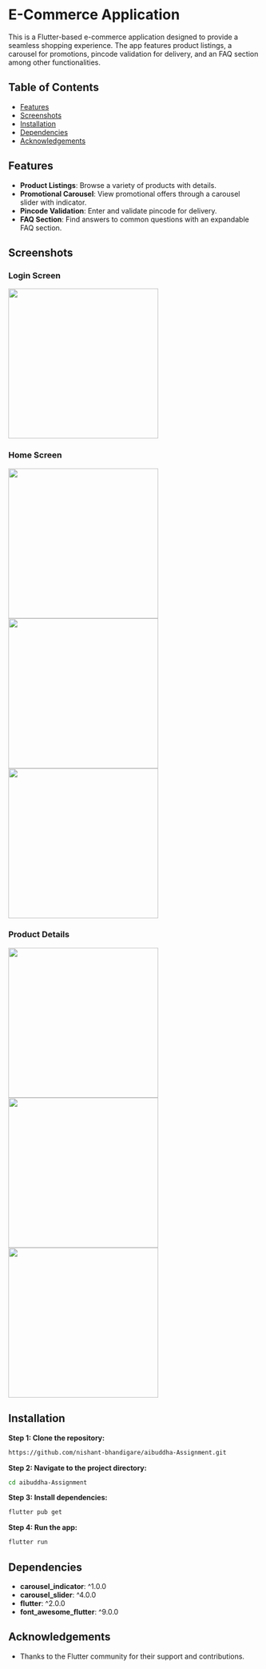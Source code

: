 
# E-Commerce Application

This is a Flutter-based e-commerce application designed to provide a seamless shopping experience. The app features product listings, a carousel for promotions, pincode validation for delivery, and an FAQ section among other functionalities.

## Table of Contents
- [Features](#features)
- [Screenshots](#screenshots)
- [Installation](#installation)
- [Dependencies](#dependencies)
- [Acknowledgements](#acknowledgements)

## Features

- **Product Listings**: Browse a variety of products with details.
- **Promotional Carousel**: View promotional offers through a carousel slider with indicator.
- **Pincode Validation**: Enter and validate pincode for delivery.
- **FAQ Section**: Find answers to common questions with an expandable FAQ section.

## Screenshots
    
### Login Screen
<img src="assets/screenshots/AuthScreen.jpg" width="300">

### Home Screen
<p>
<img src="assets/screenshots/home1.jpg" width="300">
<img src="assets/screenshots/home2.jpg" width="300">
<img src="assets/screenshots/home3.jpg" width="300">
</p>

### Product Details
<p>
<img src="assets/screenshots/product_details_1.jpg" width="300">
<img src="assets/screenshots/product_details_2.jpg" width="300">
<img src="assets/screenshots/product_details_3.jpg" width="300">
</p>

## Installation

**Step 1: Clone the repository:**
   ```sh
   https://github.com/nishant-bhandigare/aibuddha-Assignment.git
   ```

**Step 2: Navigate to the project directory:**
   ```sh
   cd aibuddha-Assignment
   ```

**Step 3: Install dependencies:**
   ```sh
   flutter pub get
   ```

**Step 4: Run the app:**
   ```sh
   flutter run
   ```
    
## Dependencies

- **carousel_indicator**: ^1.0.0
- **carousel_slider**: ^4.0.0
- **flutter**: ^2.0.0
- **font_awesome_flutter**: ^9.0.0

## Acknowledgements

 - Thanks to the Flutter community for their support and contributions.

